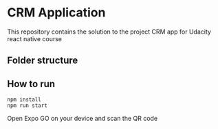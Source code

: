 # CRM Application
This repository contains the solution to the project CRM app for Udacity react native course

## Folder structure

## How to run

```
npm install
npm run start
```
Open Expo GO on your device and scan the QR code